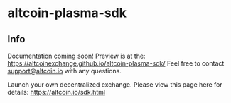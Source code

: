 # altcoin-plasma-sdk

## Info
Documentation coming soon! Preview is at the: https://altcoinexchange.github.io/altcoin-plasma-sdk/ Feel free to contact support@altcoin.io with any questions.

Launch your own decentralized exchange. Please view this page here for details: https://altcoin.io/sdk.html
